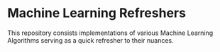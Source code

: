 # Machine Learning Refreshers

This repository consists implementations of various Machine Learning Algorithms serving as a quick refresher to their nuances.